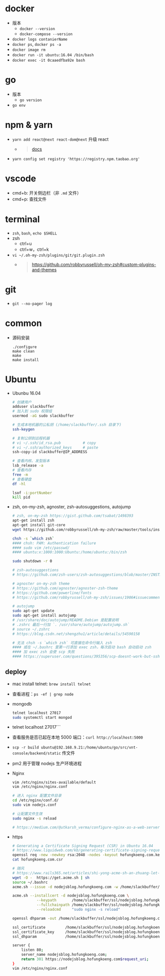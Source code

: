 # docker
- 版本
    - `docker --version`
    - `docker-compose --version`
- `docker logs contanierName`
- `docker ps`, `docker ps -a`  <!-- contanier -->
- `docker image rm`
- `docker run -it ubuntu:16.04 /bin/bash`
- `docker exec -it 0caaedfba92e bash`
# go
- 版本
    - `go version`
- `go env`
# npm & yarn
- `yarn add react@next react-dom@next` 升级 react
    - > [docs](https://docs.npmjs.com/)
- `yarn config set registry 'https://registry.npm.taobao.org'`
# vscode
- cmd+b: 开关侧边栏（非 `.md` 文件）
- cmd+p: 查找文件
# terminal
- `zsh`, `bash`, `echo $SHELL`
- zsh
    - ctrl+u
    - ctrl+w，ctrl+k
- `vi ~/.oh-my-zsh/plugins/git/git.plugin.zsh`
    - >  https://github.com/robbyrussell/oh-my-zsh#custom-plugins-and-themes
# git
- `git --no-pager log`
# common
- 源码安装

    ```
    ./configure
    make clean
    make
    make install
    ```

# Ubuntu
- Ubunbu 16.04

    ```bash
    # 创建用户
    adduser slackbuffer
    # 加入到 sudo 权限组
    usermod -aG sudo slackbuffer

    # 生成本地机器的公私钥 (/home/slackbuffer/.ssh 目录下)
    ssh-keygen

    # 复制公钥到远程机器
    # vi ~/.ssh/id_rsa.pub          # copy
    # vi ~/.ssh/authorized_keys     # paste
    ssh-copy-id slackbuffer@IP_ADDRESS

    # 查看内核、发型版本
    lsb_release -a
    # 查看内存
    free -m
    # 查看硬盘
    df -hl

    lsof -i:portNumber
    kill pid
    ```

- zsh, on-my-zsh, agnoster, zsh-autosuggestions, autojump

    ```bash
    # zsh, on-my-zsh https://gist.github.com/tsabat/1498393
    apt-get install zsh
    apt-get install git-core
    wget https://github.com/robbyrussell/oh-my-zsh/raw/master/tools/install.sh -O - | zsh

    chsh -s `which zsh`
    #### chsh: PAM: Authentication failure
    #### sudo vim /etc/passwd/
    #### ubuntu:x:1000:1000:Ubuntu:/home/ubuntu:/bin/zsh

    sudo shutdown -r 0

    # zsh-autosuggestions
    # https://github.com/zsh-users/zsh-autosuggestions/blob/master/INSTALL.md

    # agnoster on-my-zsh theme
    # https://github.com/agnoster/agnoster-zsh-theme
    # https://github.com/powerline/fonts
    # https://github.com/robbyrussell/oh-my-zsh/issues/1906#issuecomment-275733922

    # autojump
    sudo apt-get update
    sudo apt-get install autojump
    # /usr/share/doc/autojump/README.Debian 是配置说明
    # .zshrc 最后一行加 `. /usr/share/autojump/autojump.sh`
    # source ~/.zshrc
    # https://blog.csdn.net/shengzhu1/article/details/54590158

    # 无法 chsh -s `which zsh` 可直接在命令行输入 zsh
    #### 或在 ~/.bashrc 里第一行添加 exec zsh，每次启动 bash 自动启动 zsh
    #### 加 exec zsh 会使 scp 失败
    #### https://superuser.com/questions/395356/scp-doesnt-work-but-ssh-does
    ```

## deploy
- mac install telnet: `brew install telnet`
- 查看进程：`ps -ef | grep node`
- mongodb  
  
    ```bash
    telnet localhost 27017
    sudo systemctl start mongod
    ```

- telnet localhost 27017```
- 查看服务是否已起在本地 5000 端口：`curl http://localhost:5000`
- `scp -r build ubuntu@192.168.9.21:/home/ubuntu/go/src/vnt-console/backend/static` 传文件
- pm2 用于管理 nodejs 生产环境进程
- Nginx

    ```bash
    vim /etc/nginx/sites-available/default
    vim /etc/nginx/nginx.conf

    # 进入 nginx 配置文件目录
    cd /etc/nginx/conf.d/
    sudo vim nodejs.conf

    # 让配置文件生效
    sudo nginx -s reload

    # https://medium.com/@utkarsh_verma/configure-nginx-as-a-web-server-and-reverse-proxy-for-nodejs-application-on-aws-ubuntu-16-04-server-872922e21d38
    ``` 

- https

    ```bash
    # Generating a Certificate Signing Request (CSR) in Ubuntu 16.04
    # https://www.liquidweb.com/kb/generating-certificate-signing-request-csr-ubuntu-16-04/
    openssl req -new -newkey rsa:2048 -nodes -keyout hofungkoeng.com.key -out hofungkoeng.com.csr
    cat hofungkoeng.com.csr

    # 随风
    # https://www.rails365.net/articles/shi-yong-acme-sh-an-zhuang-let-s-encrypt-ti-gong-mian-fei-ssl-zheng-shu
    wget -O -  https://get.acme.sh | sh
    source ~/.bashrc
    acme.sh --issue -d nodejsblog.hofungkoeng.com -w /home/slackbuffer/nodejs-blog/public

    acme.sh --installcert -d nodejsblog.hofungkoeng.com \
               --keypath       /home/slackbuffer/ssl/nodejsblog.hofungkoeng.com.key  \
               --fullchainpath /home/slackbuffer/ssl/nodejsblog.hofungkoeng.com.key.pem \
               --reloadcmd     "sudo nginx -s reload"

    openssl dhparam -out /home/slackbuffer/ssl/nodejsblog.hofungkoeng.com.dhparam.pem 2048

    ssl_certificate         /home/slackbuffer/ssl/nodejsblog.hofungkoeng.com.key.pem;
    ssl_certificate_key     /home/slackbuffer/ssl/nodejsblog.hofungkoeng.com.key;
    ssl_dhparam             /home/slackbuffer/ssl/nodejsblog.hofungkoeng.com.dhparam.pem;

    server {
        listen 80;
        server_name nodejsblog.hofungkoeng.com;
        return 301 https://nodejsblog.hofungkoeng.com$request_uri;
    }
    vim /etc/nginx/nginx.conf
    ```
    